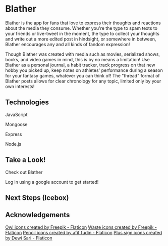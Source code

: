 # Blather

Blather is the app for fans that love to express their thoughts and reactions about the media they consume. Whether you're the type to spam texts to your friends or live-tweet in the moment, the type to collect your thoughts and write out a more edited post in hindsight, or somewhere in between, Blather encourages any and all kinds of fandom expression! 

Though Blather was created with media such as movies, serialized shows, books, and video games in mind, this is by no means a limitation! Use Blather as a personal journal, a habit tracker, track progress on that new hobby you picked up, keep notes on athletes' performance during a season for your fantasy games, whatever you can think of! The "thread" format of Blather posts allows for clear chronology for any topic, limited only by your own interests! 

## Technologies

JavaScript

Mongoose

Express

Node.js

## Take a Look!

<a>Check out Blather</a>

Log in using a google account to get started!

## Next Steps (Icebox)

## Acknowledgements

<a href="https://www.flaticon.com/free-icons/owl" title="owl icons">Owl icons created by Freepik - Flaticon</a>
<a href="https://www.flaticon.com/free-icons/waste" title="waste icons">Waste icons created by Freepik - Flaticon</a>
<a href="https://www.flaticon.com/free-icons/pencil" title="pencil icons">Pencil icons created by afif fudin - Flaticon</a>
<a href="https://www.flaticon.com/free-icons/plus-sign" title="plus sign icons">Plus sign icons created by Dewi Sari - Flaticon</a>
